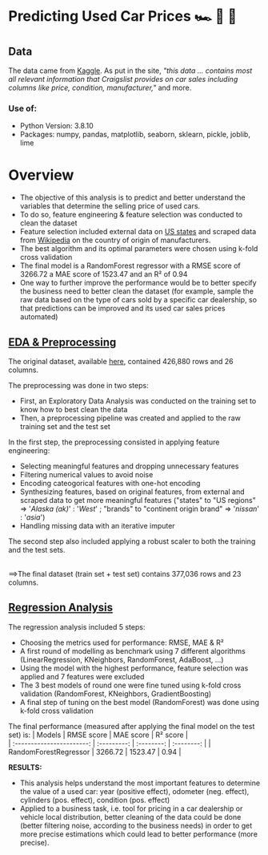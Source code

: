 # Predicting Used Car Prices 🏎️ 🚗 🚙
## Data
The data came from [Kaggle](https://www.kaggle.com/austinreese/craigslist-carstrucks-data). As put in the site, *"this data ... contains most all relevant information that Craigslist provides on car sales including columns like price, condition, manufacturer,"* and more. 

### Use of:
* Python Version: 3.8.10
* Packages: numpy, pandas, matplotlib, seaborn, sklearn, pickle, joblib, lime

# Overview
* The objective of this analysis is to predict and better understand the variables that determine the selling price of used cars. 
* To do so, feature engineering & feature selection was conducted to clean the dataset
* Feature selection included external data on [US states](https://github.com/cphalpert/census-regions) and scraped data from [Wikipedia](https://en.wikipedia.org/wiki/List_of_current_automobile_manufacturers_by_country) on the country of origin of manufacturers.
* The best algorithm and its optimal parameters were chosen using k-fold cross validation 
* The final model is a RandomForest regressor with a RMSE score of 3266.72 a MAE score of 1523.47 and an R² of 0.94
* One way to further improve the performance would be to better specify the business need to better clean the dataset (for example, sample the raw data based on the type of cars sold by a specific car dealership, so that predictions can be improved and its used car sales prices automated)


## [EDA & Preprocessing](https://github.com/pcmaldonado/Predicting_used_cars_price/tree/main/EDA_Preprocessing)
The original dataset, available [here](https://www.kaggle.com/austinreese/craigslist-carstrucks-data), contained 426,880 rows and 26 columns. 

The preprocessing was done in two steps:
* First, an Exploratory Data Analysis was conducted on the training set to know how to best clean the data
* Then, a preprocessing pipeline was created and applied to the raw training set and the test set 

In the first step, the preprocessing consisted in applying feature engineering:
*  Selecting meaningful features and dropping unnecessary features
*  Filtering numerical values to avoid noise
*  Encoding cateogorical features with one-hot encoding
*  Synthesizing features, based on original features, from external and scraped data to get more meaningful features 
	("states" to "US regions" => '*Alaska (ak)*' : '*West*' ; "brands" to "continent origin brand" => '*nissan*' : '*asia*')
*  Handling missing data with an iterative imputer

The second step also included applying a robust scaler to both the training and the test sets.

<br> ==>The final dataset (train set + test set) contains 377,036 rows and 23 columns.

    

## [Regression Analysis](https://github.com/pcmaldonado/Predicting_used_cars_price/tree/main/Modelling_RegressionAnalysis)
The regression analysis included 5 steps:
* Choosing the metrics used for performance: RMSE, MAE & R²
* A first round of modelling as benchmark using 7 different algorithms (LinearRegression, KNeighbors, RandomForest, AdaBoost, ...)
* Using the model with the highest performance, feature selection was applied and 7 features  were excluded
* The 3 best models of round one were fine tuned using k-fold cross validation (RandomForest, KNeighbors, GradientBoosting)
* A final step of tuning on the best model (RandomForest) was done using k-fold cross validation

The final performance (measured after applying the final model on the test set) is:
| Models                    |  RMSE score | MAE score   |  R² score  |  
| :-----------------------: | :---------: | :--------:  | :--------: | 
| RandomForestRegressor     |  3266.72    |  1523.47    |  0.94      | 

**RESULTS:**
* This analysis helps understand the most important features to determine the value of a used car: year (positive effect), odometer (neg. effect), cylinders (pos. effect), condition (pos. effect)
* Applied to a business task, i.e. tool for pricing in a car dealership or vehicle local distribution, better cleaning of the data could be done (better filtering noise, according to the business needs) in order to get more precise estimations which could lead to better performance (more precise).